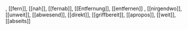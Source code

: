 , [[fern]], [[nah]], [[fernab]], [[Entfernung]], [[entfernen]]
, [[nirgendwo]], [[unweit]], [[abwesend]], [[direkt]], [[griffbereit]], [[apropos]], [[weit]], [[abseits]]